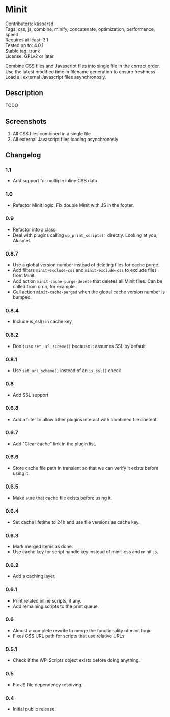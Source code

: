 # Minit

Contributors: kasparsd   
Tags: css, js, combine, minify, concatenate, optimization, performance, speed   
Requires at least: 3.1   
Tested up to: 4.0.1   
Stable tag: trunk   
License: GPLv2 or later   

Combine CSS files and Javascript files into single file in the correct order. Use the latest modified time in filename generation to ensure freshness. Load all external Javascript files asynchronosly.


## Description

TODO


## Screenshots

1. All CSS files combined in a single file
2. All external Javascript files loading asynchronosly


## Changelog

### 1.1
* Add support for multiple inline CSS data.

### 1.0
* Refactor Minit logic. Fix double Minit with JS in the footer.

### 0.9
* Refactor into a class.
* Deal with plugins calling `wp_print_scripts()` directly. Looking at you, Akismet.

### 0.8.7
* Use a global version number instead of deleting files for cache purge.
* Add filters `minit-exclude-css` and `minit-exclude-css` to exclude files from Minit.
* Add action `minit-cache-purge-delete` that deletes all Minit files. Can be called from cron, for example.
* Call action `minit-cache-purged` when the global cache version number is bumped.

### 0.8.4
* Include is_ssl() in cache key

### 0.8.2
* Don't use `set_url_scheme()` because it assumes SSL by default

### 0.8.1
* Use `set_url_scheme()` instead of an `is_ssl()` check

### 0.8
* Add SSL support

### 0.6.8
* Add a filter to allow other plugins interact with combined file content.

### 0.6.7
* Add "Clear cache" link in the plugin list.

### 0.6.6
* Store cache file path in transient so that we can verify it exists before using it.

### 0.6.5
* Make sure that cache file exists before using it.

### 0.6.4
* Set cache lifetime to 24h and use file versions as cache key.

### 0.6.3
* Mark merged items as done.
* Use cache key for script handle key instead of minit-css and minit-js.

### 0.6.2
* Add a caching layer.

### 0.6.1
* Print related inline scripts, if any.
* Add remaining scripts to the print queue.

### 0.6
* Almost a complete rewrite to merge the functionality of minit logic.
* Fixes CSS URL path for scripts that use relative URLs.

### 0.5.1
* Check if the WP_Scripts object exists before doing anything.

### 0.5
* Fix JS file dependency resolving.

### 0.4
* Initial public release.
